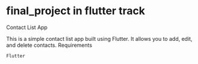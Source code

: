 # final_project in flutter track

Contact List App

This is a simple contact list app built using Flutter. It allows you to add, edit, and delete contacts.
Requirements

    Flutter
